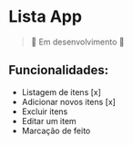 # Lista App

> :construction: Em desenvolvimento :construction:
> 
## Funcionalidades:

- Listagem de itens [x]
- Adicionar novos itens [x]
- Excluir itens
- Editar um item
- Marcação de feito
